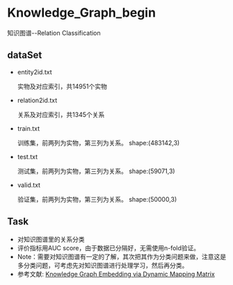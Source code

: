 # Knowledge_Graph_begin
知识图谱--Relation Classification
## dataSet
 * entity2id.txt 
   
   实物及对应索引，共14951个实物

 * relation2id.txt
 	
   关系及对应索引，共1345个关系

 * train.txt
 	
   训练集，前两列为实物，第三列为关系。 shape:(483142,3)

 * test.txt
 	
   测试集，前两列为实物，第三列为关系。 shape:(59071,3)

 * valid.txt
 	
   验证集，前两列为实物，第三列为关系。 shape:(50000,3)
   
## Task
* 对知识图谱里的关系分类
* 评价指标用AUC score，由于数据已分隔好，无需使用n-fold验证。
* Note：需要对知识图谱有一定的了解，其次把其作为分类问题来做，注意这是多分类问题，可考虑先对知识图谱进行处理学习，然后再分类。
* 参考文献: [Knowledge Graph Embedding via Dynamic Mapping Matrix](http://www.nlpr.ia.ac.cn/cip/~liukang/liukangPageFile/Knowledge%20Graph%20Embedding%20via%20Dynamic%20Mapping%20Matrix.pdf)


